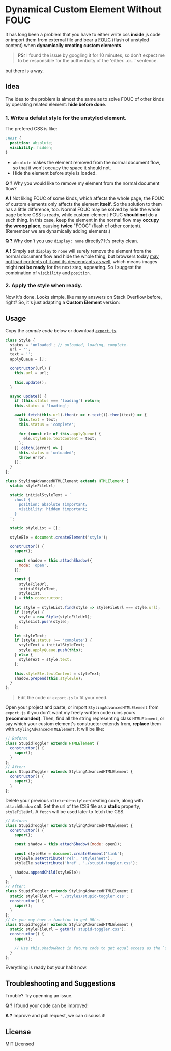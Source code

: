 # Dynamical Custom Element Without FOUC

It has long been a problem that you have to either write css **inside** js code or import them from external file and bear a [FOUC](https://en.wikipedia.org/wiki/Flash_of_unstyled_content) (flash of unstyled content) when **dynamically creating custom elements**.

> **PS:** I found the issue by googling it for 10 minutes, so don't expect me to be responsible for the authenticity of the 'either...or...' sentence.

but there is a way.

## Idea

The idea to the problem is almost the same as to solve FOUC of other kinds by operating related element: **hide before done**.

### 1. Write a defalut style for the unstyled element.

The prefered CSS is like:

```css
:host {
  position: absolute;
  visibility: hidden;
}
```

- `absolute` makes the element removed from the normal document flow, so that it won't occupy the space it should not.
- Hide the element before style is loaded.

**Q ?** Why you would like to remove my element from the normal document flow?

**A !** Not liking FOUC of some kinds, which affects the whole page, the FOUC of custom elements only affects the element **itself**. So the solution to them has a little difference, too. Normal FOUC may be solved by hide the whole page before CSS is ready, while custom-element-FOUC **should not** do a such thing. In this case, keep the element in the normal flow may **occupy the wrong place**, causing **twice** "FOOC" (flash of other content). (Remember we are dynamically adding elements.)

**Q ?** Why don't you use `display: none` directly? It's pretty clean.

**A !** Simply set `display` to `none` will surely remove the element from the normal document flow and hide the whole thing, but browsers today [may not load contents of it and its descendants as well](https://stackoverflow.com/questions/12158540/does-displaynone-prevent-an-image-from-loading), which means images might **not be ready** for the next step, appearing. So I suggest the combination of `visibility` and `position`.

### 2. Apply the style when ready.

Now it's done. Looks simple, like many answers on Stack Overflow before, right? So, it's just adapting a **Custom Element** version:

## Usage

Copy the *sample code* below or download [`export.js`](https://github.com/PaperFlu/StylingAdvancedHTMLElement/raw/master/export.js).

```javascript
class Style {
  status = 'unloaded'; // unloaded, loading, complete.
  url = '';
  text = '';
  applyQueue = [];

  constructor(url) {
    this.url = url;

    this.update();
  }

  async update() {
    if (this.status === 'loading') return;
    this.status = 'loading';

    await fetch(this.url).then(r => r.text()).then((text) => {
      this.text = text;
      this.status = 'complete';

      for (const ele of this.applyQueue) {
        ele.styleEle.textContent = text;
      };
    }).catch((error) => {
      this.status = 'unloaded';
      throw error;
    });
  }
};

class StylingAdvancedHTMLElement extends HTMLElement {
  static styleFileUrl;

  static initialStyleText = `
    :host {
      position: absolute !important;
      visibility: hidden !important;
    }
  `;

  static styleList = [];

  styleEle = document.createElement('style');

  constructor() {
    super();

    const shadow = this.attachShadow({
      mode: 'open',
    });

    const {
      styleFileUrl,
      initialStyleText,
      styleList,
    } = this.constructor;

    let style = styleList.find(style => styleFileUrl === style.url);
    if (!style) {
      style = new Style(styleFileUrl);
      styleList.push(style);
    };

    let styleText;
    if (style.status !== 'complete') {
      styleText = initialStyleText;
      style.applyQueue.push(this);
    } else {
      styleText = style.text;
    };

    this.styleEle.textContent = styleText;
    shadow.prepend(this.styleEle);
  }
};

```

> Edit the code or `export.js` to fit your need.

Open your project and paste, or import `StylingAdvancedHTMLElement` from `export.js` if you don't want my freely written code ruins yours **(recommanded)**. Then, find all the string representing class `HTMLElement`, or say which your custom element's constructor extends from, **replace** them with `StylingAdvancedHTMLElement`. It will be like:

```javascript
// Before:
class StupidToggler extends HTMLElement {
  constructor() {
    super();
  }
};
// After:
class StupidToggler extends StylingAdvancedHTMLElement {
  constructor() {
    super();
  }
};
```

Delete your previous `<link>`-or-`<style>`-creating code, along with `attachShadow` call. Set the url of the CSS file as a **static** property, `styleFileUrl`. A `fetch` will be used later to fetch the CSS.

```javascript
// Before:
class StupidToggler extends StylingAdvancedHTMLElement {
  constructor() {
    super();

    const shadow = this.attachShadow({mode: open});

    const styleEle = document.createElement('link');
    styleEle.setAttribute('rel', 'stylesheet');
    styleEle.setAttribute('href', './stupid-toggler.css');

    shadow.appendChild(styleEle);
  }
};
// After:
class StupidToggler extends StylingAdvancedHTMLElement {
  static styleFileUrl = './styles/stupid-toggler.css';
  constructor() {
    super();
  }
};
// Or you may have a function to get URLs.
class StupidToggler extends StylingAdvancedHTMLElement {
  static styleFileUrl = getUrl('stupid-toggler.css');
  constructor() {
    super();

    // Use this.shadowRoot in future code to get equal access as the `shadow` parameter.
  }
};
```

Everything is ready but your habit now.

## Troubleshooting and Suggestions

Trouble? Try openning an issue.

**Q ?** I found your code can be improved!

**A ?** Improve and pull request, we can discuss it!

## License

MIT Licensed
